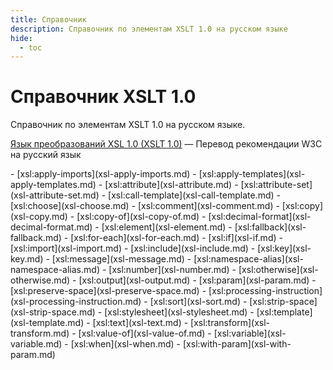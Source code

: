 ```yaml
---
title: Справочник
description: Справочник по элементам XSLT 1.0 на русском языке
hide:
  - toc
---
```


# Справочник XSLT 1.0

Справочник по элементам XSLT 1.0 на русском языке.

[Язык преобразований XSL 1.0 (XSLT 1.0)](/tr/) &mdash; Перевод рекомендации W3C на русский язык

<div class="col3" markdown="1">
- [xsl:apply-imports](xsl-apply-imports.md)
- [xsl:apply-templates](xsl-apply-templates.md)
- [xsl:attribute](xsl-attribute.md)
- [xsl:attribute-set](xsl-attribute-set.md)
- [xsl:call-template](xsl-call-template.md)
- [xsl:choose](xsl-choose.md)
- [xsl:comment](xsl-comment.md)
- [xsl:copy](xsl-copy.md)
- [xsl:copy-of](xsl-copy-of.md)
- [xsl:decimal-format](xsl-decimal-format.md)
- [xsl:element](xsl-element.md)
- [xsl:fallback](xsl-fallback.md)
- [xsl:for-each](xsl-for-each.md)
- [xsl:if](xsl-if.md)
- [xsl:import](xsl-import.md)
- [xsl:include](xsl-include.md)
- [xsl:key](xsl-key.md)
- [xsl:message](xsl-message.md)
- [xsl:namespace-alias](xsl-namespace-alias.md)
- [xsl:number](xsl-number.md)
- [xsl:otherwise](xsl-otherwise.md)
- [xsl:output](xsl-output.md)
- [xsl:param](xsl-param.md)
- [xsl:preserve-space](xsl-preserve-space.md)
- [xsl:processing-instruction](xsl-processing-instruction.md)
- [xsl:sort](xsl-sort.md)
- [xsl:strip-space](xsl-strip-space.md)
- [xsl:stylesheet](xsl-stylesheet.md)
- [xsl:template](xsl-template.md)
- [xsl:text](xsl-text.md)
- [xsl:transform](xsl-transform.md)
- [xsl:value-of](xsl-value-of.md)
- [xsl:variable](xsl-variable.md)
- [xsl:when](xsl-when.md)
- [xsl:with-param](xsl-with-param.md)
</div>
